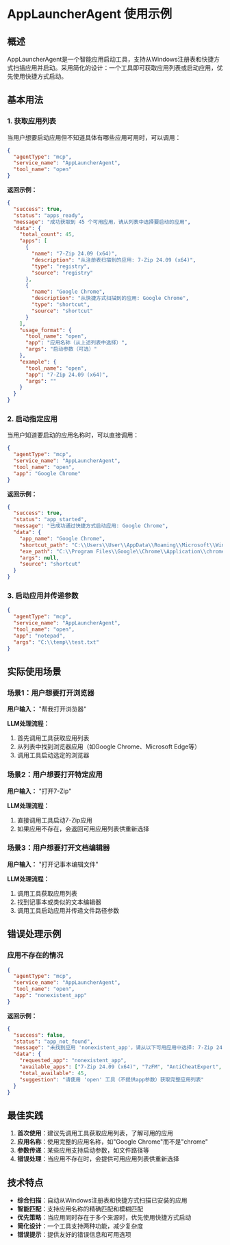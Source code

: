 # AppLauncherAgent 使用示例

## 概述

AppLauncherAgent是一个智能应用启动工具，支持从Windows注册表和快捷方式扫描应用并启动。采用简化的设计：一个工具即可获取应用列表或启动应用，优先使用快捷方式启动。

## 基本用法

### 1. 获取应用列表

当用户想要启动应用但不知道具体有哪些应用可用时，可以调用：

```json
{
  "agentType": "mcp",
  "service_name": "AppLauncherAgent",
  "tool_name": "open"
}
```

**返回示例：**
```json
{
  "success": true,
  "status": "apps_ready",
  "message": "成功获取到 45 个可用应用，请从列表中选择要启动的应用",
  "data": {
    "total_count": 45,
    "apps": [
      {
        "name": "7-Zip 24.09 (x64)",
        "description": "从注册表扫描到的应用: 7-Zip 24.09 (x64)",
        "type": "registry",
        "source": "registry"
      },
      {
        "name": "Google Chrome",
        "description": "从快捷方式扫描到的应用: Google Chrome",
        "type": "shortcut",
        "source": "shortcut"
      }
    ],
    "usage_format": {
      "tool_name": "open",
      "app": "应用名称（从上述列表中选择）",
      "args": "启动参数（可选）"
    },
    "example": {
      "tool_name": "open",
      "app": "7-Zip 24.09 (x64)",
      "args": ""
    }
  }
}
```

### 2. 启动指定应用

当用户知道要启动的应用名称时，可以直接调用：

```json
{
  "agentType": "mcp",
  "service_name": "AppLauncherAgent",
  "tool_name": "open",
  "app": "Google Chrome"
}
```

**返回示例：**
```json
{
  "success": true,
  "status": "app_started",
  "message": "已成功通过快捷方式启动应用: Google Chrome",
  "data": {
    "app_name": "Google Chrome",
    "shortcut_path": "C:\\Users\\User\\AppData\\Roaming\\Microsoft\\Windows\\Start Menu\\Programs\\Google Chrome.lnk",
    "exe_path": "C:\\Program Files\\Google\\Chrome\\Application\\chrome.exe",
    "args": null,
    "source": "shortcut"
  }
}
```

### 3. 启动应用并传递参数

```json
{
  "agentType": "mcp",
  "service_name": "AppLauncherAgent",
  "tool_name": "open",
  "app": "notepad",
  "args": "C:\\temp\\test.txt"
}
```

## 实际使用场景

### 场景1：用户想要打开浏览器

**用户输入：** "帮我打开浏览器"

**LLM处理流程：**
1. 首先调用工具获取应用列表
2. 从列表中找到浏览器应用（如Google Chrome、Microsoft Edge等）
3. 调用工具启动选定的浏览器

### 场景2：用户想要打开特定应用

**用户输入：** "打开7-Zip"

**LLM处理流程：**
1. 直接调用工具启动7-Zip应用
2. 如果应用不存在，会返回可用应用列表供重新选择

### 场景3：用户想要打开文档编辑器

**用户输入：** "打开记事本编辑文件"

**LLM处理流程：**
1. 调用工具获取应用列表
2. 找到记事本或类似的文本编辑器
3. 调用工具启动应用并传递文件路径参数

## 错误处理示例

### 应用不存在的情况

```json
{
  "agentType": "mcp",
  "service_name": "AppLauncherAgent",
  "tool_name": "open",
  "app": "nonexistent_app"
}
```

**返回示例：**
```json
{
  "success": false,
  "status": "app_not_found",
  "message": "未找到应用 'nonexistent_app'，请从以下可用应用中选择: 7-Zip 24.09 (x64), 7zFM, AntiCheatExpert, Blender, cloudmusic, Cursor (User), DingTalk, Docker Desktop, excel, Git, Google Chrome, Maxon Cinema 4D 2023, Microsoft Office 家庭和学生版 2021 - zh-cn, Microsoft OneNote - zh-cn, msedge, msoadfsb, msoasb, msoxmled, OneNote, powerpnt",
  "data": {
    "requested_app": "nonexistent_app",
    "available_apps": ["7-Zip 24.09 (x64)", "7zFM", "AntiCheatExpert", "Blender", "cloudmusic", "Cursor (User)", "DingTalk", "Docker Desktop", "excel", "Git", "Google Chrome", "Maxon Cinema 4D 2023", "Microsoft Office 家庭和学生版 2021 - zh-cn", "Microsoft OneNote - zh-cn", "msedge", "msoadfsb", "msoasb", "msoxmled", "OneNote", "powerpnt"],
    "total_available": 45,
    "suggestion": "请使用 'open' 工具（不提供app参数）获取完整应用列表"
  }
}
```

## 最佳实践

1. **首次使用**：建议先调用工具获取应用列表，了解可用的应用
2. **应用名称**：使用完整的应用名称，如"Google Chrome"而不是"chrome"
3. **参数传递**：某些应用支持启动参数，如文件路径等
4. **错误处理**：当应用不存在时，会提供可用应用列表供重新选择

## 技术特点

- **综合扫描**：自动从Windows注册表和快捷方式扫描已安装的应用
- **智能匹配**：支持应用名称的精确匹配和模糊匹配
- **优先策略**：当应用同时存在于多个来源时，优先使用快捷方式启动
- **简化设计**：一个工具支持两种功能，减少复杂度
- **错误提示**：提供友好的错误信息和可用选项
